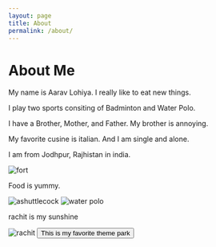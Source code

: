 ```yaml
---
layout: page
title: About
permalink: /about/
---
```

 

<h1>About Me</h1>

My name is Aarav Lohiya. I really like to eat new things. 

I play two sports consiting of Badminton and Water Polo.

I have a Brother, Mother, and Father. My brother is annoying.

My favorite cusine is italian. And I am single and alone. 

I am from Jodhpur, Rajhistan in india.

 <img src="https://upload.wikimedia.org/wikipedia/commons/9/99/Mehrangarh_Fort_sanhita.jpg" alt="fort"> 
 
 Food is yummy. 

<img src="https://www.racquetpoint.com/cdn/shop/articles/what-is-badminton-racquet-point.jpg?v=1732071171" alt="ashuttlecock">

<img src ="https://vmrw8k5h.tinifycdn.com/news/wp-content/uploads/2024/08/20240730_ASta_ASZ0107-1024x683.jpg" alt="water polo">

rachit is my sunshine

<img src ="https://media.licdn.com/dms/image/v2/D5603AQEENy_CVPLN4w/profile-displayphoto-shrink_200_200/profile-displayphoto-shrink_200_200/0/1718274986635?e=2147483647&v=beta&t=wCbFGgY3sP5f66GFL6v8JkEJ7IGT_w9dt3IlVr-kK4U" alt="rachit">

<a  href= "https://www.universalstudioshollywood.com/web/en/us/theme-park-ticket-deals?__source=PS_R80E6QTF7T_3098:NoOffer24TIXbos&gad_source=1&gclid=CjwKCAiAjeW6BhBAEiwAdKltMsNhKgcwbqq2jjJyzGFAV8NqAaPF1ud-fazepkd6hEJpw8jVYJV_uRoCP7wQAvD_BwE&gclsrc=aw.ds">
        <button>This is my favorite theme park</button>
</a>

